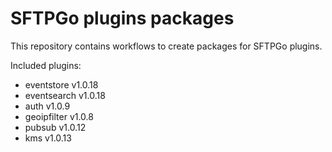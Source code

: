 # SFTPGo plugins packages

This repository contains workflows to create packages for SFTPGo plugins.

Included plugins:

- eventstore v1.0.18
- eventsearch v1.0.18
- auth v1.0.9
- geoipfilter v1.0.8
- pubsub v1.0.12
- kms v1.0.13
